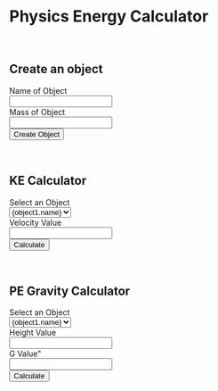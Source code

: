# Physics Energy Calculator

<br>

## Create an object

<form id="obj-create-form">
    <!-- Name of object -->
    <label for="name-input">Name of Object</label><br>
    <input type="text" id="name-input" name="Name"><br>
    <!-- Mass of object -->
    <label for="mass-input">Mass of Object</label><br>
    <input type="text" id="mass-input" name="Mass"><br>
    <button type="submit" id="obj-create-submit">Create Object</button>
</form>

<br>

## KE Calculator

<form id="KE-form">
    <!-- Dropdown to select object -->
    <label for="object-selector"> Select an Object </label><br>
    <select id="object-selector" name="object-selector">
        <option value="{object.ID}"> {object1.name} </option>
        <option value="{object.ID}"> {object2.name} </option>
    </select><br>
    <!-- Velocity of object -->
    <label for="v-input">Velocity Value</label><br>
    <input type="text" id="v-input" name="V"><br>
    <button type="submit" id="KE-submit">Calculate</button>
</form> 

<br>

## PE Gravity Calculator

<form id="PEG-form">
    <!-- Dropdown to select object -->
    <label for="object-selector"> Select an Object </label><br>
    <select id="object-selector" name="object-selector">
        <option value="{object.ID}"> {object1.name} </option>
        <option value="{object.ID}"> {object2.name} </option>
    </select><br>
    <!-- Height of object -->
    <label for="h-input"> Height Value</label><br>
    <input type="text" id="h-input" name="H"><br>
    <!-- Gravity value -->
    <label for="g-input"> G Value"</label><br>
    <input type="text" id="g-input" name="G"><br>
    <button type="submit" id="PEG-submit">Calculate</button>
</form> 

